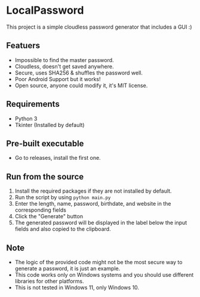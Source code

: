 # LocalPassword

This project is a simple cloudless password generator that includes a GUI :)

## Featuers
- Impossible to find the master password.
- Cloudless, doesn't get saved anywhere.
- Secure, uses SHA256 & shuffles the password well.
- Poor Android Support but it works!
- Open source, anyone could modify it, it's MIT license.

## Requirements
- Python 3
- Tkinter (Installed by default)

## Pre-built executable
- Go to releases, install the first one.


## Run from the source
1. Install the required packages if they are not installed by default.
2. Run the script by using `python main.py`
3. Enter the length, name, password, birthdate, and website in the corresponding fields
4. Click the "Generate" button
5. The generated password will be displayed in the label below the input fields and also copied to the clipboard.

## Note
- The logic of the provided code might not be the most secure way to generate a password, it is just an example.
- This code works only on Windows systems and you should use different libraries for other platforms.
- This is not tested in Windows 11, only Windows 10.
